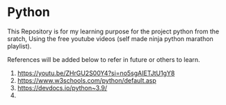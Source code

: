 # Python
This Repository is for my learning purpose for the project python from the sratch, 
Using the free youtube videos (self made ninja python marathon playlist).



References will be added below to refer in future or others to learn.
1. https://youtu.be/ZHrGU2S00Y4?si=no5sgAIETJtU1gY8
2. https://www.w3schools.com/python/default.asp
3. https://devdocs.io/python~3.9/
4. 
